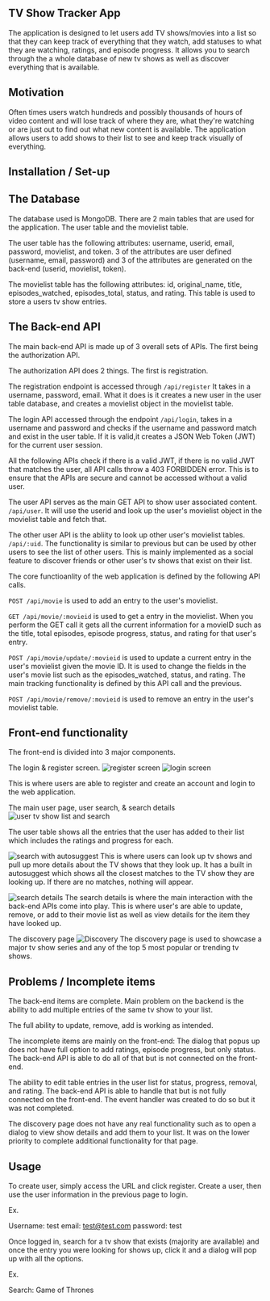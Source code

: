 ## TV Show Tracker App

The application is designed to let users add TV shows/movies into a list so that they can keep track of everything that they watch, add statuses to what they are watching, ratings, and episode progress. It allows you to search through the a whole database of new tv shows as well as discover everything that is available.  

## Motivation

Often times users watch hundreds and possibly thousands of hours of video content and will lose track of where they are, what they're watching or are just out to find out what new content is available. The application allows users to add shows to their list to see and keep track visually of everything. 

## Installation / Set-up



## The Database

The database used is MongoDB. There are 2 main tables that are used for the application. The user table and the movielist table.

The user table has the following attributes:
username, userid, email, password, movielist, and token. 
3 of the attributes are user defined (username, email, password) and 3 of the attributes are generated on the back-end (userid, movielist, token).

The movielist table has the following attributes:
id, original_name, title, episodes_watched, episodes_total, status, and rating. This table is used to store a users tv show entries. 

## The Back-end API

The main back-end API is made up of 3 overall sets of APIs. The first being the authorization API. 

The authorization API does 2 things. The first is registration.

The registration endpoint is accessed through `/api/register`
It takes in a username, password, email. What it does is it creates a new user in the user table database, and creates a movielist object in the movielist table. 

The login API accessed through the endpoint `/api/login`, takes in a username and password and checks if the username and password match and exist in the user table. If it is valid,it creates a JSON Web Token (JWT) for the current user session.

All the following APIs check if there is a valid JWT, if there is no valid JWT that matches the user, all API calls throw a 403 FORBIDDEN error. This is to ensure that the APIs are secure and cannot be accessed without a valid user. 

The user API serves as the main GET API to show user associated content. `/api/user`. It will use the userid and look up the user's movielist object in the movielist table and fetch that. 

The other user API is the abliity to look up other user's movielist tables. `/api/:uid`. The functionality is similar to previous but can be used by other users to see the list of other users. This is mainly implemented as a social feature to discover friends or other user's tv shows that exist on their list. 

The core functioanlity of the web application is defined by the following API calls.

`POST /api/movie` is used to add an entry to the user's movielist. 

`GET /api/movie/:movieid` is used to get a entry in the movielist. When you perform the GET call it gets all the current information for a movieID such as the title, total episodes, episode progress, status, and rating for that user's entry. 

`POST /api/movie/update/:movieid` is used to update a current entry in the user's movielist given the movie ID. It is used to change the fields in the user's movie list such as the episodes_watched, status, and rating. The main tracking functionality is defined by this API call and the previous.

`POST /api/movie/remove/:movieid` is used to remove an entry in the user's movielist table. 

## Front-end functionality

The front-end is divided into 3 major components. 

The login & register screen.
![register screen](https://i.imgur.com/nvBsgr2.png)
![login screen](https://i.imgur.com/5xlnHio.png)

This is where users are able to register and create an account and login to the web application. 

The main user page, user search, & search details
![user tv show list and search](http://i.imgur.com/nmsfBCg.jpg)

The user table shows all the entries that the user has added to their list which includes the ratings and progress for each. 

![search with autosuggest](https://i.imgur.com/F1TBlnl.png)
This is where users can look up tv shows and pull up more details about the TV shows that they look up. It has a built in autosuggest which shows all the closest matches to the TV show they are looking up. If there are no matches, nothing will appear.


![search details](https://i.imgur.com/MXZ9WQx.png)
The search details is where the main interaction with the back-end APIs come into play. This is where user's are able to update, remove, or add to their movie list as well as view details for the item they have looked up. 

The discovery page
![Discovery](https://i.imgur.com/FLMYSkt.jpg)
The discovery page is used to showcase a major tv show series and any of the top 5 most popular or trending tv shows.


## Problems / Incomplete items
The back-end items are complete. Main problem on the backend is the ability to add multiple entries of the same tv show to your list. 

The full ability to update, remove, add is working as intended. 

The incomplete items are mainly on the front-end:
The dialog that popus up does not have full option to add ratings, episode progress, but only status. The back-end API is able to do all of that but is not connected on the front-end. 

The ability to edit table entries in the user list for status, progress, removal, and rating. The back-end API is able to handle that but is not fully connected on the front-end. The event handler was created to do so but it was not completed. 

The discovery page does not have any real functionality such as to open a dialog to view show details and add them to your list. It was on the lower priority to complete additional functionality for that page. 


## Usage

To create user, simply access the URL and click register. Create a user, then use the user information in the previous page to login.

Ex.

Username: test
email: test@test.com
password: test

Once logged in, search for a tv show that exists (majority are available) and once the entry you were looking for shows up, click it and a dialog will pop up with all the options. 

Ex.

Search: Game of Thrones


